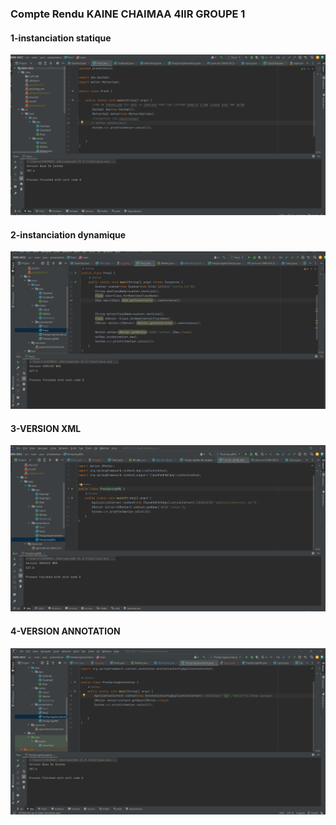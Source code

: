 <h3>Compte Rendu KAINE CHAIMAA 4IIR GROUPE 1</h3>
<h4>1-instanciation  statique</h4>
<img src="CAPTURE/img.png"/>
<h4>2-instanciation dynamique </h4>
<img src="CAPTURE/img_1.png">
<h4>3-VERSION XML</h4>
<img src="CAPTURE/img_2.png">
<h4>4-VERSION ANNOTATION</h4>
<img src="CAPTURE/img_3.png">
